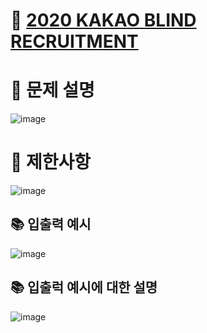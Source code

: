 # 📌 [2020 KAKAO BLIND RECRUITMENT](https://programmers.co.kr/learn/courses/30/lessons/72410?language=python3)

# 📌 문제 설명
![image](https://user-images.githubusercontent.com/48740872/132479419-6acfb247-76c7-45ab-89b0-a232f5e9a3f6.png)

# 📌 제한사항
![image](https://user-images.githubusercontent.com/48740872/132479498-4f6539cc-989a-4b5d-9011-3e3965563c5b.png)

## 📚 입출력 예시
![image](https://user-images.githubusercontent.com/48740872/132479547-bef29324-d7ce-4c12-928f-c9ba397db0a8.png)


## 📚 입출럭 예시에 대한 설명
![image](https://user-images.githubusercontent.com/48740872/132479586-8f9b1184-6018-46db-862b-f1a88539fea3.png)

